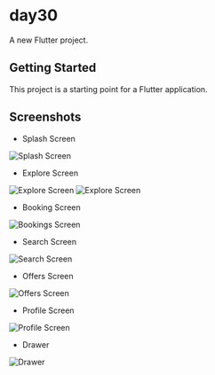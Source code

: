 # day30

A new Flutter project.

## Getting Started

This project is a starting point for a Flutter application.

## Screenshots

- Splash Screen

![Splash Screen](screenshots/splash.png)

- Explore Screen

![Explore Screen](screenshots/explore1.png)
![Explore Screen](screenshots/explore2.png)

- Booking Screen

![Bookings Screen](screenshots/explore1.png)

- Search Screen

![Search Screen](screenshots/search.png)

- Offers Screen

![Offers Screen](screenshots/offers.png)

- Profile Screen

![Profile Screen](screenshots/profile.png)

- Drawer

![Drawer](screenshots/drawer.png)
